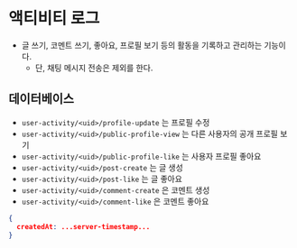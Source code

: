 # 액티비티 로그

- 글 쓰기, 코멘트 쓰기, 좋아요, 프로필 보기 등의 활동을 기록하고 관리하는 기능이다.
  - 단, 채팅 메시지 전송은 제외를 한다.


## 데이터베이스

- `user-activity/<uid>/profile-update` 는 프로필 수정
- `user-activity/<uid>/public-profile-view` 는 다른 사용자의 공개 프로필 보기
- `user-activity/<uid>/public-profile-like` 는 사용자 프로필 좋아요
- `user-activity/<uid>/post-create` 는 글 생성
- `user-activity/<uid>/post-like` 는 글 좋아요
- `user-activity/<uid>/comment-create` 은 코멘트 생성
- `user-activity/<uid>/comment-like` 은 코멘트 좋아요



```json
{
  createdAt: ...server-timestamp...
}
```

